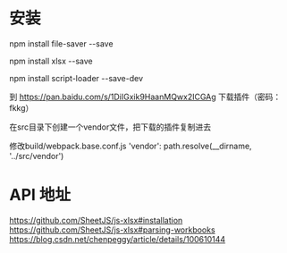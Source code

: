 # 安装
npm install file-saver --save

npm install xlsx --save

npm install script-loader --save-dev

到 https://pan.baidu.com/s/1DiIGxik9HaanMQwx2ICGAg 下载插件（密码：fkkg）

在src目录下创建一个vendor文件，把下载的插件复制进去

修改build/webpack.base.conf.js
'vendor': path.resolve(__dirname, '../src/vendor')

# API 地址
https://github.com/SheetJS/js-xlsx#installation
https://github.com/SheetJS/js-xlsx#parsing-workbooks
https://blog.csdn.net/chenpeggy/article/details/100610144